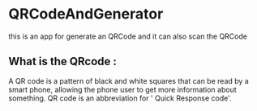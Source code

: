 # QRCodeAndGenerator
this is an app for generate an QRCode and it can also scan the QRCode

## What is the QRcode :
A QR code is a pattern of black and white squares that can be read by a smart phone, allowing the phone user to get more information about something. QR code is an abbreviation for ' Quick Response code'.






